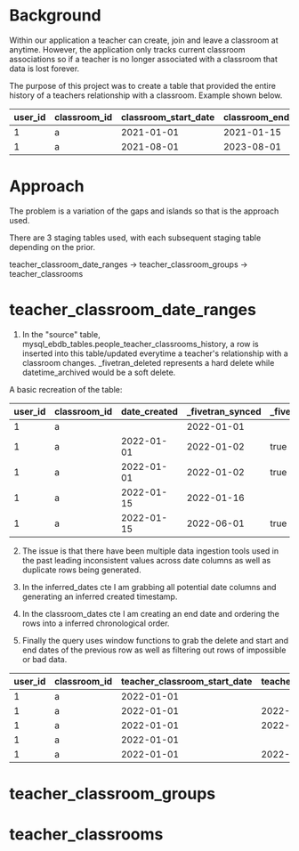 # Background
Within our application a teacher can create, join and leave a classroom at anytime. However, the application only tracks current classroom associations so if a teacher is no longer associated with a classroom that data is lost forever.

The purpose of this project was to create a table that provided the entire history of a teachers relationship with a classroom. Example shown below.

| user_id | classroom_id | classroom_start_date | classroom_end_date |
|---------|--------------|----------------------|--------------------|
| 1       | a            | 2021-01-01           | 2021-01-15         |
| 1       | a            | 2021-08-01           | 2023-08-01         |

# Approach
The problem is a variation of the gaps and islands so that is the approach used.

There are 3 staging tables used, with each subsequent staging table depending on the prior.

teacher_classroom_date_ranges -> teacher_classroom_groups -> teacher_classrooms

# teacher_classroom_date_ranges
1. In the "source" table, mysql_ebdb_tables.people_teacher_classrooms_history, a row is inserted into this table/updated everytime a teacher's relationship with a classroom changes. _fivetran_deleted represents a hard delete while datetime_archived would be a soft delete.

A basic recreation of the table:

| user_id | classroom_id | date_created | _fivetran_synced | _fivetran_deleted |
|---------|--------------|--------------|------------------|-------------------|
| 1       | a            |              | 2022-01-01       |                   |
| 1       | a            | 2022-01-01   | 2022-01-02       | true              |
| 1       | a            | 2022-01-01   | 2022-01-02       | true              |
| 1       | a            | 2022-01-15   | 2022-01-16       |                   |
| 1       | a            | 2022-01-15   | 2022-06-01       | true              |

2. The issue is that there have been multiple data ingestion tools used in the past leading inconsistent values across date columns as well as duplicate rows being generated.



5. In the inferred_dates cte I am grabbing all potential date columns and generating an inferred created timestamp.
6. In the classroom_dates cte I am creating an end date and ordering the rows into a inferred chronological order.
7. Finally the query uses window functions to grab the delete and start and end dates of the previous row as well as filtering out rows of impossible or bad data.

| user_id | classroom_id | teacher_classroom_start_date | teacher_classroom_end_date | is_deleted | is_previous_row_deleted | previous_teacher_classroom_start_date | previous_teacher_classroom_end_date |
|---------|--------------|------------------------------|----------------------------|------------|-------------------------|---------------------------------------|-------------------------------------|
| 1       | a            | 2022-01-01                   |                            |            | false                   |                                       |                                     |
| 1       | a            | 2022-01-01                   | 2022-01-02                 | true       | false                   | 2022-01-01                            |                                     |
| 1       | a            | 2022-01-01                   | 2022-01-02                 | true       | true                    | 2022-01-01                            |                                     |
| 1       | a            | 2022-01-01                   |                            |            | true                    | 2022-01-01                            | 2022-01-02                          |
| 1       | a            | 2022-01-01                   | 2022-06-01                 | true       | false                   | 2022-01-01                            |                                     |

# teacher_classroom_groups

# teacher_classrooms

